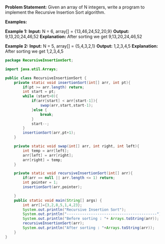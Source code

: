 **Problem Statement:** Given an array of N integers, write a program to implement the Recursive Insertion Sort algorithm.

**Examples:**

**Example 1:**
**Input:** N = 6, array[] = {13,46,24,52,20,9}
**Output:** 9,13,20,24,46,52
**Explanation:** After sorting we get 9,13,20,24,46,52

**Example 2:**
**Input:** N = 5, array[] = {5,4,3,2,1}
**Output:** 1,2,3,4,5
**Explanation:** After sorting we get 1,2,3,4,5

```java
package RecursiveInsertionSort;

import java.util.Arrays;

public class RecursiveInsertionSort {
    private static void insertionSort(int[] arr, int pt){
        if(pt >= arr.length) return;
        int start = pt;
        while (start>0){
            if(arr[start] < arr[start-1]){
                swap(arr,start,start-1);
            }else {
                break;
            }
            start--;
        }
        insertionSort(arr,pt+1);
    }

    private static void swap(int[] arr, int right, int left){
        int temp = arr[left];
        arr[left] = arr[right];
        arr[right] = temp;
    }

    private static void recursiveInsertionSort(int[] arr){
        if(arr == null || arr.length <= 1) return;
        int pointer = 1;
        insertionSort(arr,pointer);

    }
    public static void main(String[] args) {
        int arr[]={3,2,8,5,1,4,23};
        System.out.println("Recursive Insertion Sort");
        System.out.println("-----------------------------------------");
        System.out.println("Before sorting : "+ Arrays.toString(arr));
        recursiveInsertionSort(arr);
        System.out.println("After sorting : "+Arrays.toString(arr));
    }
}

```